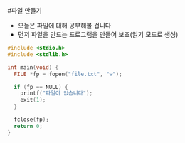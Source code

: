 #파일 만들기
* 오늘은 파일에 대해 공부해볼 겁니다  
* 먼저 파일을 만드는 프로그램을 만들어 보죠(읽기 모드로 생성)
```c
#include <stdio.h>
#include <stdlib.h>

int main(void) {
  FILE *fp = fopen("file.txt", "w");

  if (fp == NULL) {
    printf("파일이 없습니다");
    exit(1);
  }

  fclose(fp);
  return 0;
}
```


